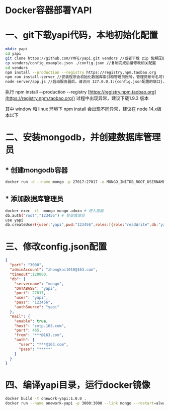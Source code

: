 # Docker容器部署YAPI
# 一、git下载yapi代码，本地初始化配置
```bash
mkdir yapi
cd yapi
git clone https://github.com/YMFE/yapi.git vendors //或者下载 zip 包解压到 vendors 目录（clone 整个仓库大概 140+ M，可以通过 `git clone --depth=1 https://github.com/YMFE/yapi.git vendors` 命令减少，大概 10+ M）
cp vendors/config_example.json ./config.json //复制完成后请修改相关配置
cd vendors
npm install --production --registry https://registry.npm.taobao.org
npm run install-server //安装程序会初始化数据库索引和管理员账号，管理员账号名可在 config.json 配置
node server/app.js //启动服务器后，请访问 127.0.0.1:{config.json配置的端口}，初次运行会有个编译的过程，请耐心等候
```
执行 npm install --production --registry [https://registry.npm.taobao.org](https://registry.npm.taobao.org/) 过程中出现异常，建议下载1.9.3 版本

其中 window 和 linux 环境下 npm install 会出现不同异常，建议在 node 14.x版本以下

# 二、安装mongodb，并创建数据库管理员
## * 创建mongodb容器
```bash
docker run -d --name mongo -p 27017:27017 -e MONGO_INITDB_ROOT_USERNAME=root -e MONGO_INITDB_ROOT_PASSWORD=123456 --restart=always mongo --bind_ip 0.0.0.0 --auth
```
## * 添加数据库管理员
```bash
docker exec -it  mongo mongo admin # 进入容器
db.auth("root","123456") # 登录管理员
use yapi
db.createUser({user:"yapi",pwd:"123456",roles:[{role:"readWrite",db:"yapi"}]}) #创建yapi数据库管理员
```
# 三、修改config.json配置
```json
{
  "port": "3000",
  "adminAccount": "zhongkai1010@163.com",
  "timeout":120000,
  "db": {
    "servername": "mongo",
    "DATABASE": "yapi",
    "port": 27017,
    "user": "yapi",
    "pass": "123456",
    "authSource": "yapi"
  },
  "mail": {
    "enable": true,
    "host": "smtp.163.com",
    "port": 465,
    "from": "***@163.com",
    "auth": {
      "user": "***@163.com",
      "pass": "*****"
    }
  }
}
```
# 四、编译yapi目录，运行docker镜像
```bash
docker build -t onework-yapi:1.0.0 .
docker run --name onework-yapi -p 3000:3000 --link mongo --restart=always -d onework-yapi:1.0.0
```
